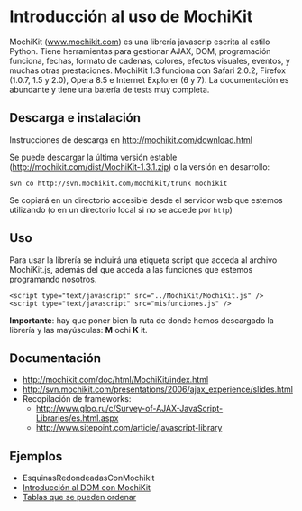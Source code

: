 # Introducción al uso de MochiKit #

MochiKit (www.mochikit.com) es una librería javascrip escrita al estilo Python. Tiene herramientas para gestionar AJAX, DOM, programación funciona, fechas, formato de cadenas, colores, efectos visuales, eventos, y muchas otras prestaciones. MochiKit 1.3 funciona con  Safari 2.0.2, Firefox (1.0.7, 1.5 y 2.0), Opera 8.5 e Internet Explorer (6 y 7). La documentación es abundante y tiene una batería de tests muy completa.


## Descarga e instalación ##
Instrucciones de descarga en http://mochikit.com/download.html

Se puede descargar la última versión estable (http://mochikit.com/dist/MochiKit-1.3.1.zip) o la versión en desarrollo:
```
svn co http://svn.mochikit.com/mochikit/trunk mochikit
```
Se copiará en un directorio accesible desde el servidor web que estemos utilizando (o en un directorio local si no se accede por `http`)

## Uso ##
Para usar la librería se incluirá una etiqueta script que acceda al archivo MochiKit.js, además del que acceda a las funciones que estemos programando nosotros.
```
<script type="text/javascript" src="../MochiKit/MochiKit.js" />
<script type="text/javascript" src="misfunciones.js" />
```
**Importante**: hay que poner bien la ruta de donde hemos descargado la librería y las mayúsculas: **M** ochi **K** it.

## Documentación ##
  * http://mochikit.com/doc/html/MochiKit/index.html
  * http://svn.mochikit.com/presentations/2006/ajax_experience/slides.html
  * Recopilación de frameworks:
    * http://www.gloo.ru/c/Survey-of-AJAX-JavaScript-Libraries/es.html.aspx
    * http://www.sitepoint.com/article/javascript-library

## Ejemplos ##
  * EsquinasRedondeadasConMochikit
  * [Introducción al DOM con MochiKit](MochikitDom.md)
  * [Tablas que se pueden ordenar](OrdenaTablas.md)